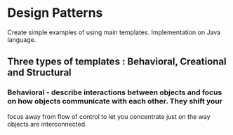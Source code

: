 # Design Patterns

Create simple examples of using main templates. Implementation on Java language.

## Three types of templates : Behavioral, Creational and Structural

### Behavioral - describe interactions between objects and focus on how objects communicate with each other. They shift your
focus away from flow of control to let you concentrate just on the way objects are interconnected.

